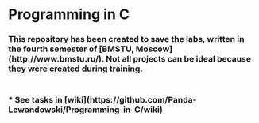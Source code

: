 # Programming in C
<h3> This repository has been created to save the labs, written in the fourth semester of [BMSTU, Moscow](http://www.bmstu.ru/). Not all projects can be ideal because they were created during training.<h3> <br>
* See tasks in [wiki](https://github.com/Panda-Lewandowski/Programming-in-C/wiki)


